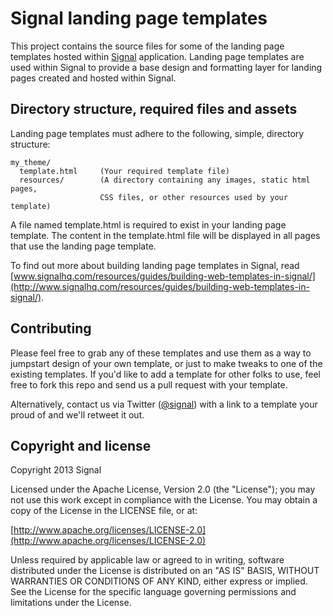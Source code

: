 # Signal landing page templates

This project contains the source files for some of the landing page templates hosted within [Signal](http://www.signalhq.com/) application. Landing page templates are used within Signal to provide a base design and formatting layer for landing pages created and hosted within Signal.

## Directory structure, required files and assets

Landing page templates must adhere to the following, simple, directory structure:

    my_theme/
      template.html     (Your required template file)
      resources/        (A directory containing any images, static html pages,
                        CSS files, or other resources used by your template)

A file named template.html is required to exist in your landing page template. The content in the template.html file will be displayed in all pages that use the landing page template.

To find out more about building landing page templates in Signal, read [www.signalhq.com/resources/guides/building-web-templates-in-signal/](http://www.signalhq.com/resources/guides/building-web-templates-in-signal/).

## Contributing

Please feel free to grab any of these templates and use them as a way to jumpstart design of your own template, or just to make tweaks to one of the existing templates. If you'd like to add a template for other folks to use, feel free to fork this repo and send us a pull request with your template.

Alternatively, contact us via Twitter ([@signal](http://twitter.com/signal)) with a link to a template your proud of and we'll retweet it out.

## Copyright and license

Copyright 2013 Signal

Licensed under the Apache License, Version 2.0 (the "License");
you may not use this work except in compliance with the License.
You may obtain a copy of the License in the LICENSE file, or at:

  [http://www.apache.org/licenses/LICENSE-2.0](http://www.apache.org/licenses/LICENSE-2.0)

Unless required by applicable law or agreed to in writing, software
distributed under the License is distributed on an "AS IS" BASIS,
WITHOUT WARRANTIES OR CONDITIONS OF ANY KIND, either express or implied.
See the License for the specific language governing permissions and
limitations under the License.
